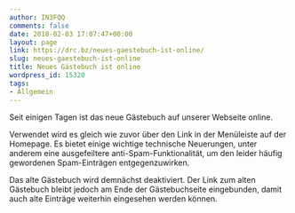 ```yaml
---
author: IN3FQQ
comments: false
date: 2018-02-03 17:07:47+00:00
layout: page
link: https://drc.bz/neues-gaestebuch-ist-online/
slug: neues-gaestebuch-ist-online
title: Neues Gästebuch ist online
wordpress_id: 15320
tags:
- Allgemein
---
```


Seit einigen Tagen ist das neue Gästebuch auf unserer Webseite online.

Verwendet wird es gleich wie zuvor über den Link in der Menüleiste auf der Homepage. Es bietet einige wichtige technische Neuerungen, unter anderem eine ausgefeiltere anti-Spam-Funktionalität, um den leider häufig gewordenen Spam-Einträgen entgegenzuwirken.

Das alte Gästebuch wird demnächst deaktiviert. Der Link zum alten Gästebuch bleibt jedoch am Ende der Gästebuchseite eingebunden, damit auch alte Einträge weiterhin eingesehen werden können.


